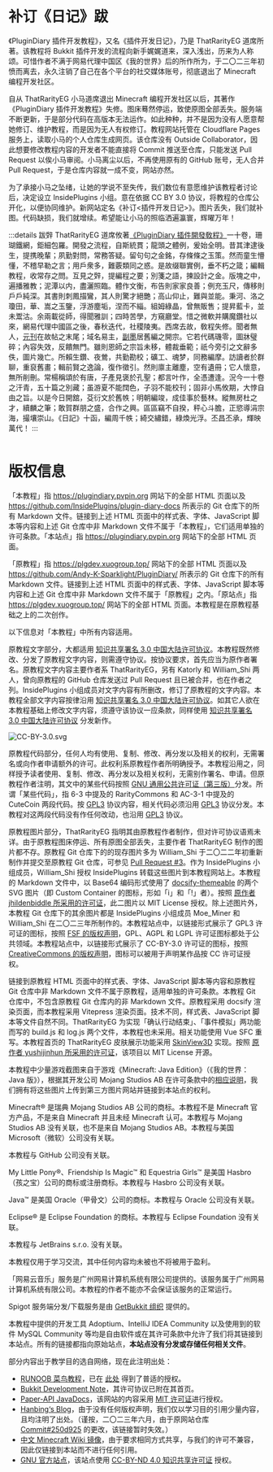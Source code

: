 # 补订《日记》跋

《PluginDiary 插件开发教程》，又名《插件开发日记》，乃是 ThatRarityEG 道席所著。该教程将 Bukkit 插件开发的流程向新手娓娓道来，深入浅出，历来为人称颂。可惜作者不满于网易代理中国区《我的世界》后的所作所为，于二〇二三年初愤而离去，永久注销了自己在各个平台的社交媒体账号，彻底退出了 Minecraft 编程开发社区。

自从 ThatRarityEG 小马道席退出 Minecraft 编程开发社区以后，其著作《PluginDiary 插件开发教程》失修。图床蓦然停运，致使原图全部丢失。服务端不断更新，于是部分代码在高版本无法运作。如此种种，并不是因为没有人愿意帮她修订、维护教程，而是因为无人有权修订。教程网站托管在 Cloudflare Pages 服务上，读取小马的个人仓库生成网页。该仓库没有 Outside Collaborator，因此想要修改教程内容的开发者不能直接将 Commit 推送至仓库，只能发送 Pull Request 以俟小马审阅。小马离尘以后，不再使用原有的 GitHub 账号，无人合并 Pull Request，于是仓库内容就一成不变，网站亦然。

为了承接小马之坠绪，让她的学说不至失传，我们数位有意愿维护该教程者讨论后，决定设立 InsidePlugins 小组。意在依据 CC BY 3.0 协议，将教程的仓库公开化，以便协同维护。新网站定名《补订<插件开发日记>》。图片丢失，我们就补图。代码缺损，我们就增续。希望能让小马的照临洒遍瀛寰，辉曜万年！

:::details 跋辤
ThatRarityEG 道席攸著[《PluginDiary 插件開發敎程》](https://www.mcbbs.net/thread-1163259-1-3.html)一十卷，珊瑚鐵網，鉅細包羅。開發之流程，自斯統貫；龍頭之體例，爰始全明。昔其津逮後生，提携晚輩；夙勤對問，常務答疑。留句句之金銘，存條條之玉策。然而童生懵懂，不稽早勒之言；用戶衆多，難覈類同之惑。是故缀聯實例，垂不朽之箴；編輯教程，收常存之問。互見之辤，提編程之要；別箋之語，揀設計之金。版塊之中，遍播雅教；泥潭以内，盡灑照臨。體作文衡，布告則家家良善；例充玉尺，傳移則戶戶純深。其書則刺鳳描鸞，其人則驚才絕艷；高山仰止，難與並能。秉河、洛之瓊田，華、嵩之玉鑒，浮游塵垢，涅而不緇。組姆綠晶，曾無販售；提昇藍卡，並未鬻沽。余兩載從師，得聞雅訓；四時苦學，方窺廳堂。惜之微軟并購魔鑽社以來，網易代理中國區之後，春秋迭代，社稷陵夷。西席去故，敎程失修。聞者無人，[元刊](https://plugin-diary.pages.dev)在故帖之末尾；域名易主，[副墨](https://plgdev.xuogroup.top)居舊編之開宗。它若代碼璣零，圖牀璧碎；內容失效，反饋無門。雖則恩師之宗旨未移，體裁垂範；祇今旁引之文辭多佚，圖片幾亡。所賴生鑽、夜鶯，共勤勘校；礦工、魂梦，同務編摩。訪讀者於群聊，重裒舊畫；輯前賢之逸論，復作徵引。然則廪主離塵，空有遺冊；它人懷意，無所削刪。常楊稱頌於有唐，子產見褒於孔聖；都言叶作，全憑遭逢。況今一十卷之汗青，五十篇之別藏；虽游夏不能䦞色，子羽不能校刊；固非小馬攸期，大悖自由之旨。以是今日開舘，芟衍文於舊帙；明朝編竣，成佳事於藝林。縱無房杜之才，續麟之筆；敢賀群朋之盛，合作之興。區區竊不自揆，秤心斗膽，正慾導涓宗海，撮壤崇山。《日記》十函，編周千帙；綺交繡錯，綠煥光浮。丕昌丕承，輝映萬代！
:::

![](data:image/png;base64,R0lGODlhAQABAIAAAAAAAP///yH5BAkAAAEALAAAAAABAAEAAAICTAEAOw==)

<!-- 用一个 1x1 像素的图片占位，让距离不那么逼仄，图片用 Base64 编码 -->

# 版权信息

「本教程」指 https://plugindiary.pvpin.org 网站下的全部 HTML 页面以及 https://github.com/InsidePlugins/plugin-diary-docs 所表示的 Git 仓库下的所有 Markdown 文件。链接到上述 HTML 页面中的样式表、字体、JavaScript 脚本等内容和上述 Git 仓库中非 Markdown 文件不属于「本教程」，它们适用单独的许可条款。「本站点」指 https://plugindiary.pvpin.org 网站下的全部 HTML 页面。

「原教程」指 https://plgdev.xuogroup.top/ 网站下的全部 HTML 页面以及 https://github.com/Andy-K-Sparklight/PluginDiary/ 所表示的 Git 仓库下的所有 Markdown 文件。链接到上述 HTML 页面中的样式表、字体、JavaScript 脚本等内容和上述 Git 仓库中非 Markdown 文件不属于「原教程」之内。「原站点」指 https://plgdev.xuogroup.top/ 网站下的全部 HTML 页面。本教程是在原教程基础之上的二次创作。

以下信息对「本教程」中所有内容适用。

原教程文字部分，大都适用 [知识共享署名 3.0 中国大陆许可协议](https://creativecommons.org/licenses/by/3.0/cn/)。本教程既然修改、分发了原教程文字内容，则需遵守协议。按协议要求，首先应当为原作者署名。原教程文字内容主要作者系 ThatRarityEG，另有 Katorly 和 William_Shi 两人，曾向原教程的 GitHub 仓库发送过 Pull Request 且已被合并，也在作者之列。InsidePlugins 小组成员对文字内容有所删改，修订了原教程的文字内容。本教程全部文字内容按律沿用 [知识共享署名 3.0 中国大陆许可协议](https://creativecommons.org/licenses/by/3.0/cn/)。如其它人欲在本教程基础上修改文字内容，须遵守该协议一应条款，同样使用 [知识共享署名 3.0 中国大陆许可协议](https://creativecommons.org/licenses/by/3.0/cn/) 分发新作。

![CC-BY-3.0.svg](http://mirrors.creativecommons.org/presskit/buttons/88x31/svg/by.svg)

原教程代码部分，任何人均有使用、复制、修改、再分发以及相关的权利，无需署名或向作者申请额外的许可。此权利系原教程作者所明确授予。本教程沿用之，同样授予读者使用、复制、修改、再分发以及相关权利，无需别作署名、申请。但原教程作者注明，其文中的某些代码按照 [GNU 通用公共许可证（第三版）](https://www.gnu.org/licenses/gpl-3.0.html)分发。所谓「某些代码」，指 6-3 中提及的 RarityCommons 和 AC-3-1 中提及的 CuteCoin 两段代码。按 [GPL3](https://www.gnu.org/licenses/gpl-3.0.html) 协议内容，相关代码必须沿用 [GPL3](https://www.gnu.org/licenses/gpl-3.0.html) 协议分发。本教程对这两段代码没有作任何改动，也沿用 [GPL3](https://www.gnu.org/licenses/gpl-3.0.html) 协议。

原教程图片部分，ThatRarityEG 指明其由原教程作者制作，但对许可协议语焉未详。由于原教程图床停运、所有原图全部丢失，主要作者 ThatRarityEG 制作的图片都不存。原教程 Git 仓库下的的现存图片多为 William_Shi 于二〇二二年初重新制作并提交至原教程 Git 仓库，可参见 [Pull Request #3](https://github.com/Andy-K-Sparklight/PluginDiary/pull/3)。作为 InsidePlugins 小组成员，William_Shi 授权 InsidePlugins 转载这些图片到本教程网站上。本教程的 Markdown 文件中，以 Base64 编码形式使用了 [docsify-themeable](https://github.com/jhildenbiddle/docsify-themeable) 的两个 SVG 图片（即 Custom Container 的图标，形如「i」和「!」者）。按照 [原作者 jhildenbiddle 所采用的许可证](https://github.com/jhildenbiddle/docsify-themeable/blob/master/LICENSE)，此二图片以 MIT License 授权。除上述图片外，本教程 Git 仓库下的其余图片都是 InsidePlugins 小组成员 Moe_Miner 和 William_Shi 在二〇二三年所制作的。本教程站点中，以链接形式展示了 GPL3 许可证的图标，按照 [FSF 的版权声明](https://www.gnu.org/graphics/license-logos.html)，GPL、AGPL 和 LGPL 许可证图标都处于公共领域。本教程站点中，以链接形式展示了 CC-BY-3.0 许可证的图标，按照 [CreativeCommons 的版权声明](https://creativecommons.org/policies/#trademark)，图标可以被用于声明某作品按 CC 许可证授权。

链接到原教程 HTML 页面中的样式表、字体、JavaScript 脚本等内容和原教程 Git 仓库中非 Markdown 文件不属于原教程，适用单独的许可条款。本教程 Git 仓库中，不包含原教程 Git 仓库内的非 Markdown 文件。原教程采用 docsify 渲染页面，而本教程采用 Vitepress 渲染页面。技术不同，样式表、JavaScript 脚本等文件自然不同。ThatRarityEG 为实现「确认行动结束」、「事件模拟」两功能而写的 build.js 和 log.js 两个文件，本教程也未采用。相关功能使用 Vue SFC 重写。本教程首页的 ThatRarityEG 皮肤展示功能采用 [SkinView3D](https://github.com/bs-community/skinview3d) 实现。按照 [原作者 yushijinhun 所采用的许可证](https://github.com/bs-community/skinview3d/blob/master/LICENSE)，该项目以 MIT License 开源。

本教程中少量游戏截图来自于游戏《Minecraft: Java Edition》（《我的世界：Java 版》），根据其开发公司 Mojang Studios AB 在许可条款中的[相应说明](https://account.mojang.com/terms?ref=ft#brand)，我们拥有将这些图片上传到第三方图片网站并链接到本站点的权利。

Minecraft® 是瑞典 Mojang Studios AB 公司的商标。本教程不是 Minecraft 官方产品，不是来自 Minecraft 并且未经 Minecraft 认可。本教程与 Mojang Studios AB 没有关联，也不是来自 Mojang Studios AB。本教程与美国 Microsoft（微软）公司没有关联。

本教程与 GitHub 公司没有关联。

My Little Pony®、Friendship Is Magic™ 和 Equestria Girls™ 是美国 Hasbro（孩之宝）公司的商标或注册商标。本教程与 Hasbro 公司没有关联。

Java™ 是美国 Oracle（甲骨文）公司的商标。本教程与 Oracle 公司没有关联。

Eclipse® 是 Eclipse Foundation 的商标。本教程与 Eclipse Foundation 没有关联。

本教程与 JetBrains s.r.o. 没有关联。

本教程仅用于学习交流，其中任何内容均未被也不将被用于盈利。

「网易云音乐」服务是广州网易计算机系统有限公司提供的。该服务属于广州网易计算机系统有限公司。本教程的作者不能亦不会保证该服务的正常运行。

Spigot 服务端分发/下载服务是由 [GetBukkit 组织](https://getbukkit.org/) 提供的。

本教程中提供的开发工具 Adoptium、IntelliJ IDEA Community 以及使用到的软件 MySQL Community 等均是自由软件或在其许可条款中允许了我们将其链接到本站点。所有的链接都指向原始站点，**本站点没有分发或存储任何相关文件**。

部分内容出于教学目的选自网络，现在此注明出处：

- [RUNOOB 菜鸟教程](https://www.runoob.com)，已在 [此处](https://www.runoob.com/disclaimer) 得到了普适的授权。
- [Bukkit Development Note](https://bdn.tdiant.net)，其许可协议已附在其首页。
- [Paper-API JavaDocs](https://papermc.io/javadocs/paper/1.16/overview-summary.html)，该网站的内容采用 [MIT 许可证](https://github.com/PaperMC/papermc.io/blob/master/LICENSE)进行授权。
- [Hanbing‘s Blog](https://hanbings.github.io/2020/08/17/神奇的Bukkit笔记-插件对其他插件的软依赖/)，由于没有任何版权声明，我们仅以学习目的引用少量内容，且均注明了出处。（谨按，二〇二三年六月，由于原网站仓库 [Commit#250d925](https://github.com/hanbings/hanbings.github.io/commit/250d925d12ff1963bd7b93aa2514f9370a275dda) 的更改，该链接暂时失效。）
- [中文 Minecraft Wiki 镜像](https://wiki.biligame.com/mc/Minecraft_Wiki)，由于要求相同方式共享，与我们的许可不兼容，因此仅链接到本站而不进行任何引用。
- [GNU 官方站点](https://www.gnu.org)，该站点使用 [CC-BY-ND 4.0 知识共享许可证](https://creativecommons.org/licenses/by-nd/4.0/) 授权。
